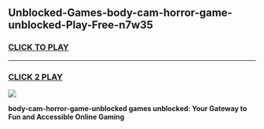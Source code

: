 
## Unblocked-Games-body-cam-horror-game-unblocked-Play-Free-n7w35
<h3>
<a href="https://premium76.site?title=body-cam-horror-game-unblocked&ref=17A">CLICK TO PLAY</a></h3>
<hr>

<h3>
<a href="https://premium76.site?title=body-cam-horror-game-unblocked&ref=17A">CLICK 2 PLAY</a>
  
</h3>

<a href="https://premium76.site?title=body-cam-horror-game-unblocked&ref=17A"><img src="https://clearcache.store/games.png"></a>


**body-cam-horror-game-unblocked games unblocked: Your Gateway to Fun and Accessible Online Gaming**
